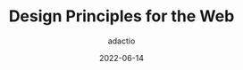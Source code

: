 ---
author: adactio
date: 2022-06-14
draft: true
permalink: false
publisher: wearedevs
tags:
  - videos
  - design
  - principles
  - web
target_url: https://www.youtube.com/watch?v=FLKxn321FiE&t=340s
title: Design Principles for the Web
---